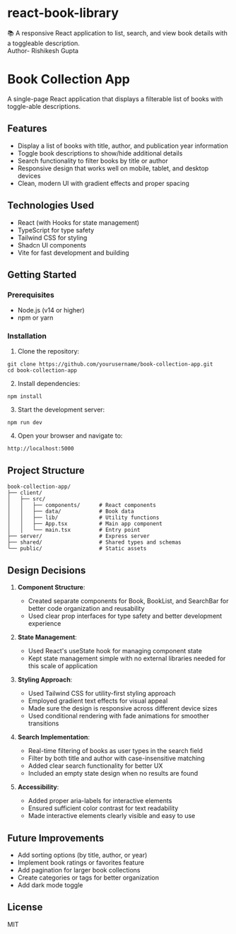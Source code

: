 # react-book-library
📚 A responsive React application to list, search, and view book details with a toggleable description.
<br>
Author- Rishikesh Gupta


# Book Collection App

A single-page React application that displays a filterable list of books with toggle-able descriptions.

## Features

- Display a list of books with title, author, and publication year information
- Toggle book descriptions to show/hide additional details
- Search functionality to filter books by title or author
- Responsive design that works well on mobile, tablet, and desktop devices
- Clean, modern UI with gradient effects and proper spacing

## Technologies Used

- React (with Hooks for state management)
- TypeScript for type safety
- Tailwind CSS for styling
- Shadcn UI components
- Vite for fast development and building

## Getting Started

### Prerequisites

- Node.js (v14 or higher)
- npm or yarn

### Installation

1. Clone the repository:
```
git clone https://github.com/yourusername/book-collection-app.git
cd book-collection-app
```

2. Install dependencies:
```
npm install
```

3. Start the development server:
```
npm run dev
```

4. Open your browser and navigate to:
```
http://localhost:5000
```

## Project Structure

```
book-collection-app/
├── client/
│   ├── src/
│   │   ├── components/      # React components
│   │   ├── data/            # Book data
│   │   ├── lib/             # Utility functions
│   │   ├── App.tsx          # Main app component
│   │   └── main.tsx         # Entry point
├── server/                  # Express server
├── shared/                  # Shared types and schemas
└── public/                  # Static assets
```

## Design Decisions

1. **Component Structure**:
   - Created separate components for Book, BookList, and SearchBar for better code organization and reusability
   - Used clear prop interfaces for type safety and better development experience

2. **State Management**:
   - Used React's useState hook for managing component state
   - Kept state management simple with no external libraries needed for this scale of application

3. **Styling Approach**:
   - Used Tailwind CSS for utility-first styling approach
   - Employed gradient text effects for visual appeal
   - Made sure the design is responsive across different device sizes
   - Used conditional rendering with fade animations for smoother transitions

4. **Search Implementation**:
   - Real-time filtering of books as user types in the search field
   - Filter by both title and author with case-insensitive matching
   - Added clear search functionality for better UX
   - Included an empty state design when no results are found

5. **Accessibility**:
   - Added proper aria-labels for interactive elements
   - Ensured sufficient color contrast for text readability
   - Made interactive elements clearly visible and easy to use

## Future Improvements

- Add sorting options (by title, author, or year)
- Implement book ratings or favorites feature
- Add pagination for larger book collections
- Create categories or tags for better organization
- Add dark mode toggle

## License

MIT
